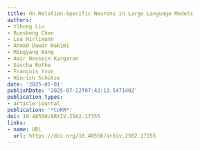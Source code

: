 ```yaml
---
title: On Relation-Specific Neurons in Large Language Models
authors:
- Yihong Liu
- Runsheng Chen
- Lea Hirlimann
- Ahmad Dawar Hakimi
- Mingyang Wang
- Amir Hossein Kargaran
- Sascha Rothe
- François Yvon
- Hinrich Schütze
date: '2025-01-01'
publishDate: '2025-07-22T07:43:13.547140Z'
publication_types:
- article-journal
publication: '*CoRR*'
doi: 10.48550/ARXIV.2502.17355
links:
- name: URL
  url: https://doi.org/10.48550/arXiv.2502.17355
---
```

